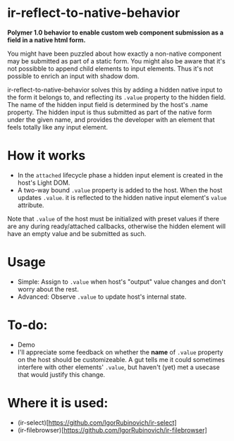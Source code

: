# ir-reflect-to-native-behavior

**Polymer 1.0 behavior to enable custom web component submission as a field in a native html form.**

You might have been puzzled about how exactly a non-native component may be submitted as part of a static form. You might also be aware that it's not possibble to append child elements to input elements. Thus it's not possible to enrich an input with shadow dom.

ir-reflect-to-native-behavior solves this by adding a hidden native input to the form it belongs to, and reflecting its 
`.value` property to the hidden field. The name of the hidden input field is determined by the host's .name property. 
The hidden input is thus submitted as part of the native form under the given name, and provides the developer with
an element that feels totally like any input element.

# How it works
- In the `attached` lifecycle phase a hidden input element is created in the host's Light DOM.
- A two-way bound `.value` property is added to the host. When the host updates `.value`.
it is reflected to the hidden native input element's `value` attribute.

Note that `.value` of the host must be initialized with preset values if there are any during ready/attached callbacks, 
otherwise the hidden element will have an empty  value and be  submitted as such.

# Usage
- Simple: Assign to `.value` when host's "output" value changes and don't worry about the rest.
- Advanced: Observe `.value` to update host's internal state.

# To-do:
- Demo
- I'll appreciate some feedback on whether the **name** of `.value` property on the host should be customizeable.
A gut tells me it could sometimes interfere with other elements' `.value`, but haven't (yet) met a usecase that would
justify this change.

# Where it is used:
- (ir-select)[https://github.com/IgorRubinovich/ir-select]
- (ir-filebrowser)[https://github.com/IgorRubinovich/ir-filebrowser]
